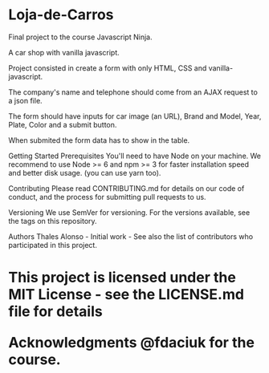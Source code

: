 # Loja-de-Carros
Final project to the course Javascript Ninja.

A car shop with vanilla javascript.

Project consisted in create a form with only HTML, CSS and vanilla-javascript.

The company's name and telephone should come from an AJAX request to a json file.

The form should have inputs for car image (an URL), Brand and Model, Year, Plate, Color and a submit button.

When submited the form data has to show in the table.

Getting Started
Prerequisites
You'll need to have Node on your machine. We recommend to use Node >= 6 and npm >= 3 for faster installation speed and better disk usage. (you can use yarn too).


Contributing
Please read CONTRIBUTING.md for details on our code of conduct, and the process for submitting pull requests to us.

Versioning
We use SemVer for versioning. For the versions available, see the tags on this repository.

Authors
Thales Alonso - Initial work -
See also the list of contributors who participated in this project.

<h1 License h1>
This project is licensed under the MIT License - see the LICENSE.md file for details

Acknowledgments
@fdaciuk for the course.
